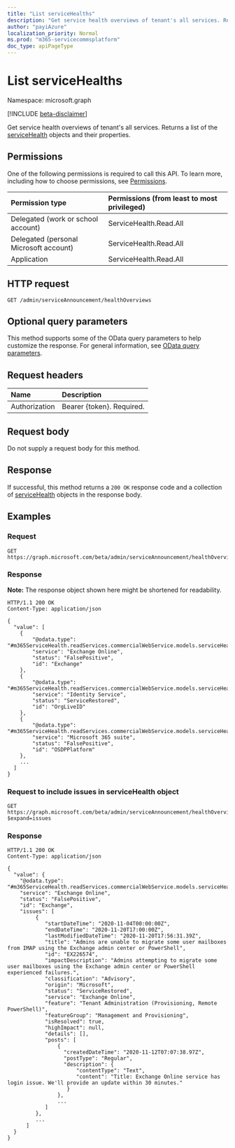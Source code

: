 ```yaml
---
title: "List serviceHealths"
description: "Get service health overviews of tenant's all services. Returns a list of the serviceHealth objects and their properties."
author: "payiAzure"
localization_priority: Normal
ms.prod: "m365-servicecommsplatform"
doc_type: apiPageType
---
```


# List serviceHealths
Namespace: microsoft.graph

[!INCLUDE [beta-disclaimer](../../includes/beta-disclaimer.md)]

Get service health overviews of tenant's all services. Returns a list of the [serviceHealth](../resources/servicehealth.md) objects and their properties.

## Permissions
One of the following permissions is required to call this API. To learn more, including how to choose permissions, see [Permissions](/graph/permissions-reference).

|Permission type|Permissions (from least to most privileged)|
|:---|:---|
|Delegated (work or school account)|ServiceHealth.Read.All|
|Delegated (personal Microsoft account)|ServiceHealth.Read.All|
|Application|ServiceHealth.Read.All|

## HTTP request

<!-- {
  "blockType": "ignored"
}
-->
``` http
GET /admin/serviceAnnouncement/healthOverviews
```

## Optional query parameters
This method supports some of the OData query parameters to help customize the response. For general information, see [OData query parameters](/graph/query-parameters).

## Request headers
|Name|Description|
|:---|:---|
|Authorization|Bearer {token}. Required.|

## Request body
Do not supply a request body for this method.

## Response

If successful, this method returns a `200 OK` response code and a collection of [serviceHealth](../resources/servicehealth.md) objects in the response body.

## Examples

### Request
<!-- {
  "blockType": "request",
  "name": "list_servicehealth"
}
-->
``` http
GET https://graph.microsoft.com/beta/admin/serviceAnnouncement/healthOverviews
```


### Response
**Note:** The response object shown here might be shortened for readability.
<!-- {
  "blockType": "response",
  "truncated": true,
  "@odata.type": "Collection(m365ServiceHealth.readServices.commercialWebService.models.serviceHealth)"
}
-->
``` http
HTTP/1.1 200 OK
Content-Type: application/json

{
  "value": [
    {
        "@odata.type": "#m365ServiceHealth.readServices.commercialWebService.models.serviceHealth",
        "service": "Exchange Online",
        "status": "FalsePositive",
        "id": "Exchange"
    },
    {
        "@odata.type": "#m365ServiceHealth.readServices.commercialWebService.models.serviceHealth",
        "service": "Identity Service",
        "status": "ServiceRestored",
        "id": "OrgLiveID"
    },
    {
        "@odata.type": "#m365ServiceHealth.readServices.commercialWebService.models.serviceHealth",
        "service": "Microsoft 365 suite",
        "status": "FalsePositive",
        "id": "OSDPPlatform"
    },
    ...
  ]
}
```

### Request to include issues in serviceHealth object
``` http
GET https://graph.microsoft.com/beta/admin/serviceAnnouncement/healthOverviews?$expand=issues
```

### Response
``` http
HTTP/1.1 200 OK
Content-Type: application/json

{
  "value": {
    "@odata.type": "#m365ServiceHealth.readServices.commercialWebService.models.serviceHealth",
    "service": "Exchange Online",
    "status": "FalsePositive",
    "id": "Exchange",
    "issues": [
         {
            "startDateTime": "2020-11-04T00:00:00Z",
            "endDateTime": "2020-11-20T17:00:00Z",
            "lastModifiedDateTime": "2020-11-20T17:56:31.39Z",
            "title": "Admins are unable to migrate some user mailboxes from IMAP using the Exchange admin center or PowerShell",
            "id": "EX226574",
            "impactDescription": "Admins attempting to migrate some user mailboxes using the Exchange admin center or PowerShell experienced failures.",
            "classification": "Advisory",
            "origin": "Microsoft",
            "status": "ServiceRestored",
            "service": "Exchange Online",
            "feature": "Tenant Administration (Provisioning, Remote PowerShell)",
            "featureGroup": "Management and Provisioning",
            "isResolved": true,
            "highImpact": null,
            "details": [],
            "posts": [
                {
                  "createdDateTime": "2020-11-12T07:07:38.97Z",
                  "postType": "Regular",
                  "description": {
                      "contentType": "Text",
                      "content": "Title: Exchange Online service has login issue. We'll provide an update within 30 minutes."
                   }
                },
                ...
            ]
         },
         ...
      ]
  }
}
```
